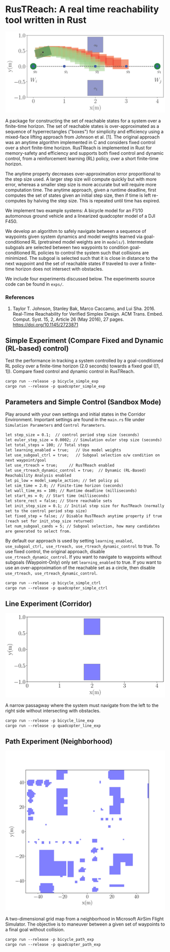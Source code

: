 # RusTReach: A real time reachability tool written in Rust

![](figs/paper/sg_select.jpg)

A package for constructing the set of reachable states for a system over a finite-time horizon. The set of reachable states is over-approximated as a sequence of hyperrectangles ("boxes") for simplicity and efficiency using a mixed-face lifting approach from Johnson et al. [1]. The original approach was an anytime algorithm implemented in C and considers fixed control over a short finite-time horizon. RusTReach is implemented in Rust for memory-safety and efficiency and supports both fixed control and dynamic control, from a reinforcement learning (RL) policy, over a short finite-time horizon. 

The anytime property decreases over-approximation error proporitional to the step size used. A larger step size will compute quickly but with more error, whereas a smaller step size is more accurate but will require more computation time. The anytime approach, given a runtime deadline, first computes the set of states given an initial step size, then if time is left re-computes by halving the step size. This is repeated until time has expired.

We implement two example systems: A bicycle model for an F1/10 automonous ground vehicle and a linearized quadcopter model of a DJI F450.

We develop an algorithm to safely navigate between a sequence of waypoints given system dynamics and model weights learned via goal-conditioned RL (pretrained model weights are in `models/`). Intermediate subgoals are selected between two waypoints to condition goal-conditioned RL policies to control the system such that collisions are minimized. The subgoal is selected such that it is close in distance to the next waypoint and the set of reachable states if traveled to over a finite-time horizon does not intersect with obstacles.

We include four experiments discussed below. The experiments source code can be found in `exps/`.

### References

1. Taylor T. Johnson, Stanley Bak, Marco Caccamo, and Lui Sha. 2016. Real-Time Reachability for Verified Simplex Design. ACM Trans. Embed. Comput. Syst. 15, 2, Article 26 (May 2016), 27 pages. https://doi.org/10.1145/2723871


## Simple Experiment (Compare Fixed and Dynamic (RL-based) control)

Test the performance in tracking a system controlled by a goal-conditioned RL policy over a finite-time horizon (2.0 seconds) towards a fixed goal ([1, 1]). Compare fixed control and dynamic control in RusTReach.

```
cargo run --release -p bicycle_simple_exp
cargo run --release -p quadcopter_simple_exp
```

## Parameters and Simple Control (Sandbox Mode)
Play around with your own settings and initial states in the Corridor Environment. Important settings are found in the `main.rs` file under `Simulation Parameters` and `Control Parameters`.

```
let step_size = 0.1;  // control period step size (seconds)
let euler_step_size = 0.0002; // Simulation euler step size (seconds)
let total_steps = 100; // Total steps
let learning_enabled = true;   // Use model weights
let use_subgoal_ctrl = true;   // Subgoal selection o/w condition on next waypoint/goal
let use_rtreach = true;     // RusTReach enabled
let use_rtreach_dynamic_control = true;  // Dynamic (RL-Based) Reachability Analysis enabled
let pi_low = model_sample_action; // Set policy pi
let sim_time = 2.0; // Finite-time horizon (seconds)
let wall_time_ms = 100; // Runtime deadline (milliseconds)
let start_ms = 0; // Start time (milliseconds)
let store_rect = false; // Store reachable sets
let init_step_size = 0.1; // Initial step size for RusTReach (normally set to the control period step size)
let fixed_step = false; // Disable RusTReach anytime property if true (reach set for init_step_size returned)
let num_subgoal_cands = 5; // Subgoal selection, how many candidates are generated to select from.
```

By default our approach is used by setting `learning_enabled, use_subgoal_ctrl, use_rtreach, use_rtreach_dynamic_control` to true. To use fixed control, the original approach, disable `use_rtreach_dynamic_control`. If you want to navigate to waypoints without subgoals (Waypoint-Only) only set `learning_enabled` to true. If you want to use an over-approximation of the reachable set as a circle, then disable `use_rtreach, use_rtreach_dynamic_control`.

```
cargo run --release -p bicycle_simple_ctrl
cargo run --release -p quadcopter_simple_ctrl
```

## Line Experiment (Corridor)

![Corridor Map](figs/paper/corridor_map.jpg)

A narrow passagway where the system must navigate from the left to the right side without intersecting with obstacles.

```
cargo run --release -p bicycle_line_exp
cargo run --release -p quadcopter_line_exp
```

## Path Experiment (Neighborhood)

![Neighborhood Map](figs/paper/nbd_map.jpg)

A two-dimensional grid map from a neighborhood in Microsoft AirSim Flight Simulator. The objective is to maneuver between a given set of waypoints to a final goal without collision.

```
cargo run --release -p bicycle_path_exp
cargo run --release -p quadcopter_path_exp
```